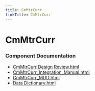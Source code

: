 ```yaml
---
title: CmMtrCurr
linkTitle: CmMtrCurr
---
```


# CmMtrCurr
### Component Documentation

- [CmMtrCurr Design Review.html](doc/CmMtrCurr%20Design%20Review.html)
- [CmMtrCurr_Integration_Manual.html](doc/CmMtrCurr_Integration_Manual.html)
- [CmMtrCurr_MDD.html](doc/CmMtrCurr_MDD.html)
- [Data Dictionary.html](doc/Data%20Dictionary.html)


